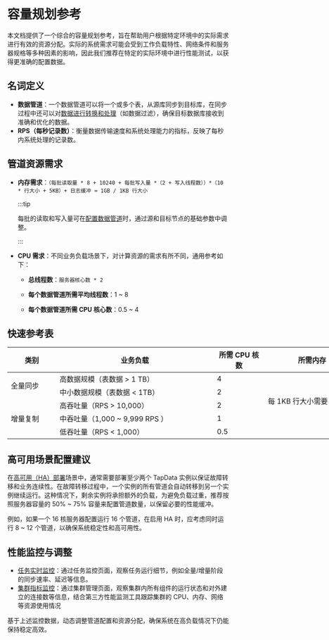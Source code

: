 # 容量规划参考

本文档提供了一个综合的容量规划参考，旨在帮助用户根据特定环境中的实际需求进行有效的资源分配。实际的系统需求可能会受到工作负载特性、网络条件和服务器规格等多种因素的影响，因此我们推荐在特定的实际环境中进行性能测试，以获得更准确的配置数据。

## 名词定义

* **数据管道**：一个数据管道可以将一个或多个表，从源库同步到目标库，在同步过程中还可以对[数据进行转换和处理](../user-guide/data-pipeline/data-development/process-node.md)（如数据过滤），确保目标数据库接收到准确和优化的数据。
* **RPS（每秒记录数）**：衡量数据传输速度和系统处理能力的指标，反映了每秒内系统处理的记录数。

## 管道资源需求

* **内存需求**：`（每批读取量 * 8 + 10240 + 每批写入量 *（2 + 写入线程数））*（10 * 行大小 + 5KB）+ 日志缓冲 ≈ 1GB / 1KB 行大小`

  :::tip

  每批的读取和写入量可在[配置数据管道](../user-guide/data-pipeline/copy-data/manage-task.md)时，通过源和目标节点的基础参数中调整。

  :::

* **CPU 需求**：不同业务负载场景下，对计算资源的需求有所不同，通用参考如下：

  - **总线程数**：`服务器核心数 * 2`

  - **每个数据管道所需平均线程数**：1 ~ 8

  - **每个数据管道所需 CPU 核心数**：0.5 ~ 4

## 快速参考表

<table style="undefined;table-layout: fixed; width: 945px"><colgroup>
<col style="width: 111px">
<col style="width: 358px">
<col style="width: 116px">
<col style="width: 217px">
<col style="width: 143px">
</colgroup>
<thead>
  <tr>
    <th>类别</th>
    <th>业务负载</th>
    <th>所需 CPU 核数</th>
    <th>所需内存</th>
    <th>每个 16 核服务器的管道数量</th>
  </tr></thead>
<tbody>
  <tr>
    <td rowspan="2">全量同步</td>
    <td>高数据规模（表数据 &gt; 1 TB）</td>
    <td>4</td>
    <td rowspan="5">每 1KB 行大小需要 1 GB<br><br></td>
    <td>8</td>
  </tr>
  <tr>
    <td>中小数据规模（表数据 &lt; 1TB）</td>
    <td>2</td>
    <td>16</td>
  </tr>
  <tr>
    <td rowspan="3">增量复制</td>
    <td>高吞吐量（RPS &gt; 10,000）</td>
    <td>2</td>
    <td>8</td>
  </tr>
  <tr>
    <td>中吞吐量（1,000 ~ 9,999 RPS ）</td>
    <td>1</td>
    <td>16</td>
  </tr>
  <tr>
    <td>低吞吐量（RPS &lt; 1,000）</td>
    <td>0.5</td>
    <td>32</td>
  </tr>
</tbody>
</table>




## 高可用场景配置建议

在[高可用（HA）部署](install-tapdata-ha.md)场景中，通常需要部署至少两个 TapData 实例以保证故障转移和业务连续性。在故障转移过程中，一个实例的所有管道会自动转移到另一个实例继续运行。这种情况下，剩余实例将承担额外的负载，为避免负载过重，推荐按照服务器容量的 50% ~ 75% 容量来配置管道数量，以保留必要的性能缓冲。

例如，如果一个 16 核服务器配置运行 16 个管道，在启用 HA 时，应考虑同时运行 8 ~ 12 个管道，以确保系统稳定性和高可用性。

## 性能监控与调整

* [任务实时监控](../user-guide/data-pipeline/copy-data/monitor-task.md)：通过任务监控页面，观察任务运行细节，例如全量/增量阶段的同步速率、延迟等信息。
* [集群指标监控](../user-guide/manage-system/manage-cluster.md)：通过集群管理页面，观察集群内所有组件的运行状态和对外建立的连接数等信息，结合第三方性能监测工具跟踪集群的 CPU、内存、网络等资源使用情况

基于上述监控数据，动态调整管道配置和资源分配，确保系统在高负载情况下仍能保持稳定高效。